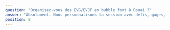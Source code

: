 ```yaml
---
question: "Organisez‑vous des EVG/EVJF en bubble foot à Douai ?"
answer: "Absolument. Nous personnalisons la session avec défis, gages, mini‑tournoi et photo souvenir. La tournée est offerte pour le groupe et le code TS20 permet d’alléger le budget."
position: 8
---
```




